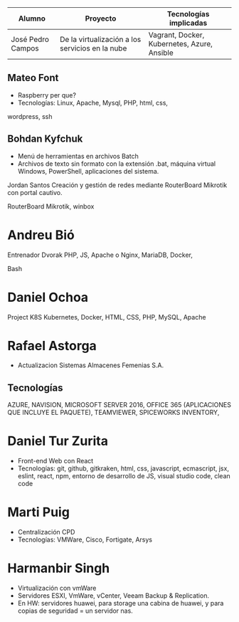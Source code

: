 Alumno | Proyecto | Tecnologías implicadas
-- | -- | -- 
José Pedro Campos | De la virtualización a los servicios en la nube | Vagrant, Docker, Kubernetes, Azure, Ansible

## Mateo Font

- Raspberry per que? 
- Tecnologías: Linux, Apache, Mysql, PHP, html, css,

wordpress, ssh

## Bohdan Kyfchuk 

- Menú de herramientas en archivos Batch
- Archivos de texto sin formato con la
extensión .bat, máquina virtual Windows,
PowerShell, aplicaciones del sistema.

Jordan Santos Creación y gestión de redes
mediante RouterBoard
Mikrotik con portal cautivo.

RouterBoard Mikrotik, winbox

# Andreu Bió 

Entrenador Dvorak PHP, JS, Apache o Nginx, MariaDB, Docker,

Bash

# Daniel Ochoa 

Project K8S Kubernetes, Docker, HTML, CSS, PHP,
MySQL, Apache

# Rafael Astorga 

- Actualizacion Sistemas Almacenes Femenias S.A.

## Tecnologías

AZURE, NAVISION, MICROSOFT SERVER 2016, OFFICE 365 (APLICACIONES QUE
INCLUYE EL PAQUETE), TEAMVIEWER, SPICEWORKS INVENTORY,

# Daniel Tur Zurita 

- Front-end Web con React 
- Tecnologías: git, github, gitkraken, html, css, javascript, ecmascript, jsx, eslint, react, npm, entorno de desarrollo de JS, visual studio code, clean code

# Marti Puig

- Centralización CPD 
- Tecnologías: VMWare, Cisco, Fortigate, Arsys

# Harmanbir Singh 

- Virtualización con vmWare 
- Servidores ESXI, VmWare, vCenter, Veeam Backup & Replication.
- En HW: servidores huawei, para storage una cabina de huawei, y para copias de
seguridad = un servidor nas.
